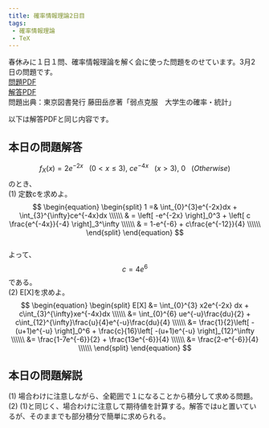 ```yaml
---
title: 確率情報理論2日目
tags: 
 - 確率情報理論
 - TeX
---
```


春休みに１日１問、確率情報理論を解く会に使った問題をのせています。3月2日の問題です。  
[問題PDF](https://marbou090.github.io/MyBlog/folder/sec02.pdf)  
[解答PDF](https://marbou090.github.io/MyBlog/folder/ans02.pdf)  
問題出典：東京図書発行 藤田岳彦著「弱点克服　大学生の確率・統計」  

以下は解答PDFと同じ内容です。

## 本日の問題解答
$$f_X(x)=2e^{-2x}~~~(0<x\le 3),~ce^{-4x}~~~(x>3),~0~~~(Otherwise)$$ のとき、  
(1) 定数cを求めよ。  
$$
   \begin{equation}
     \begin{split}
       1 =& \int_{0}^{3}e^{-2x}dx + \int_{3}^{\infty}ce^{-4x}dx \\\\\\
       & = \left[ -e^{-2x} \right]_0^3 + \left[ c \frac{e^{-4x}}{-4} \right]_3^\infty \\\\\\
       & = 1-e^{-6} + c\frac{e^{-12}}{4} \\\\\\
     \end{split}
   \end{equation}
$$  
   よって、 $$c=4e^6 $$ である。  
(2) E[X]を求めよ。  
$$
  \begin{equation}
    \begin{split}
      E[X] &= \int_{0}^{3} x2e^{-2x} dx + c\int_{3}^{\infty}xe^{-4x}dx \\\\\\
      &= \int_{0}^{6} ue^{-u}\frac{du}{2} + c\int_{12}^{\infty}\frac{u}{4}e^{-u}\frac{du}{4} \\\\\\
      &= \frac{1}{2}\left[ -(u+1)e^{-u}  \right]_0^6 + \frac{c}{16}\left[ -(u+1)e^{-u} \right]_{12}^\infty \\\\\\
      &= \frac{1-7e^{-6}}{2} + \frac{13e^{-6}}{4} \\\\\\
      &= \frac{2-e^{-6}}{4} \\\\\\
    \end{split}
  \end{equation} 
$$

## 本日の問題解説
(1) 場合わけに注意しながら、全範囲で１になることから積分して求める問題。  
(2) (1)と同じく、場合わけに注意して期待値を計算する。解答ではuと置いているが、そのままでも部分積分で簡単に求められる。